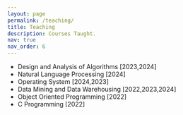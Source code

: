 ```yaml
---
layout: page
permalink: /teaching/
title: Teaching
description: Courses Taught.
nav: true
nav_order: 6
---
```


 - Design and Analysis of Algorithms [2023,2024]
 - Natural Language Processing [2024]
 - Operating System [2024,2023]
 - Data Mining and Data Warehousing [2022,2023,2024]
 - Object Oriented Programming [2022]
 - C Programming [2022]
